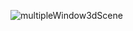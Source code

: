 ![multipleWindow3dScene](https://github.com/user-attachments/assets/8d355f3e-c924-4690-8fa8-24d796d270aa)
